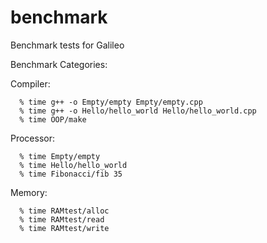 benchmark
=========

Benchmark tests for Galileo

Benchmark Categories:
  
  Compiler:
  
      % time g++ -o Empty/empty Empty/empty.cpp
      % time g++ -o Hello/hello_world Hello/hello_world.cpp
      % time OOP/make
      
  Processor:
  
      % time Empty/empty
      % time Hello/hello_world
      % time Fibonacci/fib 35
      
  Memory:
  
      % time RAMtest/alloc
      % time RAMtest/read
      % time RAMtest/write

